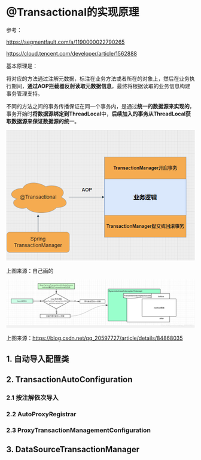 # @Transactional的实现原理

参考：

https://segmentfault.com/a/1190000022790265

https://cloud.tencent.com/developer/article/1562888

基本原理是：

将对应的方法通过注解元数据，标注在业务方法或者所在的对象上，然后在业务执行期间，**通过AOP拦截器反射读取元数据信息**，最终将根据读取的业务信息构建事务管理支持。

不同的方法之间的事务传播保证在同一个事务内，是通过**统一的数据源来实现的**，事务开始时**将数据源绑定到ThreadLocal**中，**后续加入的事务从ThreadLocal获取数据源来保证数据源的统一**。

![image-20211214092340970](img/@Transactional.assets/image-20211214092340970.png)

上图来源：自己画的



![在这里插入图片描述](img/@Transactional.assets/20181207003257884.png)

上图来源：https://blog.csdn.net/qq_20597727/article/details/84868035

## 1. 自动导入配置类

## 2. TransactionAutoConfiguration

### 2.1 按注解依次导入



### 2.2 AutoProxyRegistrar



### 2.3 ProxyTransactionManagementConfiguration



## 3. DataSourceTransactionManager

